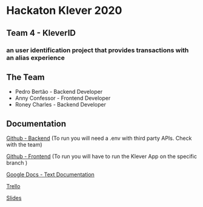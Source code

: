 # Hackaton Klever 2020

## Team 4 - KleverID

### an user identification project that provides transactions with an alias experience

## The Team 

- Pedro Bertão - Backend Developer
- Anny Confessor - Frontend Developer
- Roney Charles - Backend Developer



## Documentation

[Github - Backend](https://github.com/pedrobertao/backend-hackathon-klever-2020)
(To run you will need a .env with third party APIs. Check with the team)


[Github - Frontend](https://github.com/TronWallet/klever-app/tree/hackathon/send-id)
(To run you will have to run the Klever App on the specific branch
)

[Google Docs - Text Documentation](https://docs.google.com/document/d/1m13EfbZHa3g-dR21hbt4yAXfoX9zOOan4ywBQE-8IrY/edit?usp=sharing)

[Trello](https://trello.com/b/78fLi5Fk/team-4)

[Slides](https://www.canva.com/design/DAEQx31qct8/2O50GytB6VPEq75CCvoW5g/view?utm_content=DAEQx31qct8&utm_campaign=designshare&utm_medium=link&utm_source=sharebutton)




